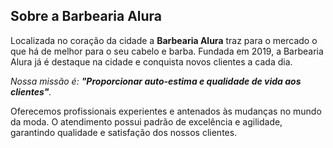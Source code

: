 
<head>
    <meta charset="UTF-8">
    <title>Barbearia Alura</title>
 <style>

        p{
        
            text-align: center

        }
</style>
</head>
<body>


<h2>Sobre a Barbearia Alura</h2>

<p>Localizada no coração da cidade a <strong>Barbearia Alura</strong> traz para o mercado o que há de melhor para o seu cabelo e barba. 
Fundada em 2019, a Barbearia Alura já é destaque na cidade e conquista novos clientes a cada dia.</p>

<p><em>Nossa missão é: <strong>"Proporcionar auto-estima e qualidade de vida aos clientes"</strong>.</em></p>

<p>Oferecemos profissionais experientes e antenados às mudanças no mundo da moda. 
O atendimento possui padrão de excelência e agilidade, garantindo qualidade e satisfação dos nossos clientes.</p>

</body>
</html>
